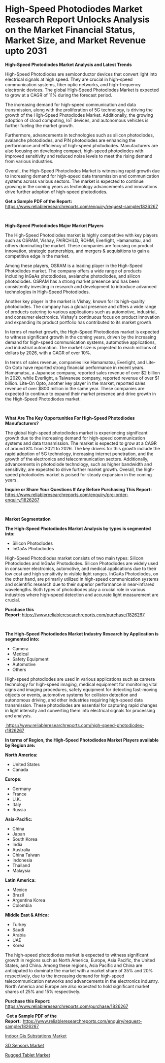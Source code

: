 <p><h1>High-Speed Photodiodes Market Research Report Unlocks Analysis on the Market Financial Status, Market Size, and Market Revenue upto 2031</h1></p><p><strong>High-Speed Photodiodes Market Analysis and Latest Trends</strong></p>
<p><p>High-Speed Photodiodes are semiconductor devices that convert light into electrical signals at high speed. They are crucial in high-speed communication systems, fiber optic networks, and high-frequency electronic devices. The global High-Speed Photodiodes Market is expected to grow at a CAGR of 11% during the forecast period. </p><p>The increasing demand for high-speed communication and data transmission, along with the proliferation of 5G technology, is driving the growth of the High-Speed Photodiodes Market. Additionally, the growing adoption of cloud computing, IoT devices, and autonomous vehicles is further fueling the market growth. </p><p>Furthermore, advancements in technologies such as silicon photodiodes, avalanche photodiodes, and PIN photodiodes are enhancing the performance and efficiency of high-speed photodiodes. Manufacturers are also focusing on developing compact, high-speed photodiodes with improved sensitivity and reduced noise levels to meet the rising demand from various industries.</p><p>Overall, the High-Speed Photodiodes Market is witnessing rapid growth due to increasing demand for high-speed data transmission and communication systems across various sectors. The market is expected to continue growing in the coming years as technology advancements and innovations drive further adoption of high-speed photodiodes.</p></p>
<p><strong>Get a Sample PDF of the Report:&nbsp;</strong> <a href="https://www.reliableresearchreports.com/enquiry/request-sample/1826267">https://www.reliableresearchreports.com/enquiry/request-sample/1826267</a></p>
<p>&nbsp;</p>
<p><strong>High-Speed Photodiodes Major Market Players</strong></p>
<p><p>The High-Speed Photodiodes market is highly competitive with key players such as OSRAM, Vishay, FAIRCHILD, ROHM, Everlight, Hamamatsu, and others dominating the market. These companies are focusing on product innovation, strategic partnerships, and mergers & acquisitions to gain a competitive edge in the market.</p><p>Among these players, OSRAM is a leading player in the High-Speed Photodiodes market. The company offers a wide range of products including InGaAs photodiodes, avalanche photodiodes, and silicon photodiodes. OSRAM has a strong market presence and has been consistently investing in research and development to introduce advanced technologies in High-Speed Photodiodes.</p><p>Another key player in the market is Vishay, known for its high-quality photodiodes. The company has a global presence and offers a wide range of products catering to various applications such as automotive, industrial, and consumer electronics. Vishay's continuous focus on product innovation and expanding its product portfolio has contributed to its market growth.</p><p>In terms of market growth, the High-Speed Photodiodes market is expected to witness significant growth in the coming years, driven by the increasing demand for high-speed communication systems, automotive applications, and industrial automation. The market size is projected to reach millions of dollars by 2026, with a CAGR of over 10%.</p><p>In terms of sales revenue, companies like Hamamatsu, Everlight, and Lite-On Opto have reported strong financial performance in recent years. Hamamatsu, a Japanese company, reported sales revenue of over $2 billion in 2020, while Everlight, a Taiwanese company, reported revenue of over $1 billion. Lite-On Opto, another key player in the market, reported sales revenue of over $800 million in the same year. These companies are expected to continue to expand their market presence and drive growth in the High-Speed Photodiodes market.</p></p>
<p>&nbsp;</p>
<p><strong>What Are The Key Opportunities For High-Speed Photodiodes Manufacturers?</strong></p>
<p><p>The global high-speed photodiodes market is experiencing significant growth due to the increasing demand for high-speed communication systems and data transmission. The market is expected to grow at a CAGR of around 8% from 2021 to 2026. The key drivers for this growth include the rapid adoption of 5G technology, increasing internet penetration, and the growth of the electronics and telecommunication sectors. Additionally, advancements in photodiode technology, such as higher bandwidth and sensitivity, are expected to drive further market growth. Overall, the high-speed photodiodes market is poised for steady expansion in the coming years.</p></p>
<p><strong>Inquire or Share Your Questions If Any Before Purchasing This Report:</strong> <a href="https://www.reliableresearchreports.com/enquiry/pre-order-enquiry/1826267">https://www.reliableresearchreports.com/enquiry/pre-order-enquiry/1826267</a></p>
<p>&nbsp;</p>
<p><strong>Market Segmentation</strong></p>
<p><strong>The High-Speed Photodiodes Market Analysis by types is segmented into:</strong></p>
<p><ul><li>Silicon Photodiodes</li><li>InGaAs Photodiodes</li></ul></p>
<p><p>High-Speed Photodiodes market consists of two main types: Silicon Photodiodes and InGaAs Photodiodes. Silicon Photodiodes are widely used in consumer electronics, automotive, and medical applications due to their low cost and high sensitivity in visible light ranges. InGaAs Photodiodes, on the other hand, are primarily utilized in high-speed communication systems and scientific research due to their superior performance in near-infrared wavelengths. Both types of photodiodes play a crucial role in various industries where high-speed detection and accurate light measurement are crucial.</p></p>
<p><strong>Purchase this Report:&nbsp;</strong><a href="https://www.reliableresearchreports.com/purchase/1826267">https://www.reliableresearchreports.com/purchase/1826267</a></p>
<p>&nbsp;</p>
<p><strong>The High-Speed Photodiodes Market Industry Research by Application is segmented into:</strong></p>
<p><ul><li>Camera</li><li>Medical</li><li>Safety Equipment</li><li>Automotive</li><li>Others</li></ul></p>
<p><p>High-speed photodiodes are used in various applications such as camera technology for high-speed imaging, medical equipment for monitoring vital signs and imaging procedures, safety equipment for detecting fast-moving objects or events, automotive systems for collision detection and autonomous driving, and other industries requiring high-speed data transmission. These photodiodes are essential for capturing rapid changes in light intensity and converting them into electrical signals for processing and analysis.</p></p>
<p><a href="https://www.reliableresearchreports.com/high-speed-photodiodes-r1826267">&nbsp;https://www.reliableresearchreports.com/high-speed-photodiodes-r1826267</a></p>
<p><strong>In terms of Region, the High-Speed Photodiodes Market Players available by Region are:</strong></p>
<p>
    <p> <strong> North America: </strong>
        <ul>
            <li>United States</li>
            <li>Canada</li>
        </ul>
        </p> 
    <p> <strong> Europe: </strong>
        <ul>
            <li>Germany</li>
            <li>France</li>
            <li>U.K.</li>
            <li>Italy</li>
            <li>Russia</li>
        </ul>
        </p> 
    <p> <strong> Asia-Pacific: </strong>
        <ul>
            <li>China</li>
            <li>Japan</li>
            <li>South Korea</li>
            <li>India</li>
            <li>Australia</li>
            <li>China Taiwan</li>
            <li>Indonesia</li>
            <li>Thailand</li>
            <li>Malaysia</li>
        </ul>
        </p> 
    <p> <strong> Latin America: </strong>
        <ul>
            <li>Mexico</li>
            <li>Brazil</li>
            <li>Argentina Korea</li>
            <li>Colombia</li>
        </ul>
        </p> 
    <p> <strong> Middle East & Africa: </strong>
        <ul>
            <li>Turkey</li>
            <li>Saudi</li>
            <li>Arabia</li>
            <li>UAE</li>
            <li>Korea</li>
        </ul>
    </p>
    </p>
<p><p>The high-speed photodiodes market is expected to witness significant growth in regions such as North America, Europe, Asia Pacific, the United States, and China. Among these regions, Asia Pacific and China are anticipated to dominate the market with a market share of 35% and 20% respectively, due to the increasing demand for high-speed telecommunication networks and advancements in the electronics industry. North America and Europe are also expected to hold significant market shares of 25% and 15% respectively.</p></p>
<p><strong>Purchase this Report: </strong><a href="https://www.reliableresearchreports.com/purchase/1826267">https://www.reliableresearchreports.com/purchase/1826267</a></p>
<p>&nbsp;<strong>Get a Sample PDF of the Report:&nbsp;&nbsp;</strong><a href="https://www.reliableresearchreports.com/enquiry/request-sample/1826267">https://www.reliableresearchreports.com/enquiry/request-sample/1826267</a></p>
<p><strong></strong></p>
<p><p><a href="https://view.publitas.com/reportprime-1/indoor-gis-substations-market-research-report-includes-analysis-on-market-size-share-and-growth-rate-at-5-2-cagr-forecasted-from-2024-to-2031/">Indoor Gis Substations Market</a></p><p><a href="https://github.com/johnbach50/Market-Research-Report-List-3/blob/main/3d-sensors-market.md">3D Sensors Market</a></p><p><a href="https://github.com/pjcfca/Market-Research-Report-List-3/blob/main/rugged-tablet-market.md">Rugged Tablet Market</a></p></p>
